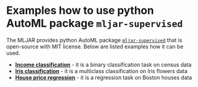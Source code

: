 # Examples how to use python AutoML package `mljar-supervised`

The MLJAR provides python AutoML package [`mljar-supervised`](https://github.com/mljar/mljar-supervised) that is open-source with MIT license. Below are listed examples how it can be used.

- [**Income classification**](https://github.com/mljar/mljar-examples/tree/master/Income_classification) - it is a binary classification task on census data
- [**Iris classification**](https://github.com/mljar/mljar-examples/tree/master/Iris_classification) - it is a multiclass classification on Iris flowers data
- [**House price regression**](https://github.com/mljar/mljar-examples/tree/master/House_price_regression) - it is a regression task on Boston houses data
